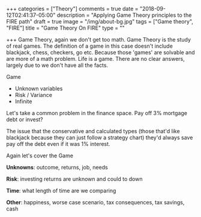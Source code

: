 +++
categories = ["Theory"]
comments = true
date = "2018-09-12T02:41:37-05:00"
description = "Applying Game Theory principles to the FIRE path"
draft = true
image = "/img/about-bg.jpg"
tags = ["Game theory", "FIRE"]
title = "Game Theory On FIRE"
type = ""

+++
Game Theory, again we don't get too math. Game Theory is the study of real games. The definition of a game in this case doesn't include blackjack, chess, checkers, go etc. Because those 'games' are solvable and are more of a math problem. Life is a game. There are no clear answers, largely due to we don't have all the facts.

Game

* Unknown variables
* Risk / Variance
* Infinite

Let's take a common problem in the finance space. Pay off 3% mortgage debt or invest?

The issue that the conservative and calculated types (those that'd like blackjack because they can just follow a strategy chart) they'd always save pay off the debt even if it was 1% interest. 

Again let's cover the Game

**Unknowns**: outcome, returns, job, needs

**Risk**: investing returns are unknown and could to down

**Time**: what length of time are we comparing

**Other**: happiness, worse case scenario, tax consequences, tax savings, cash 